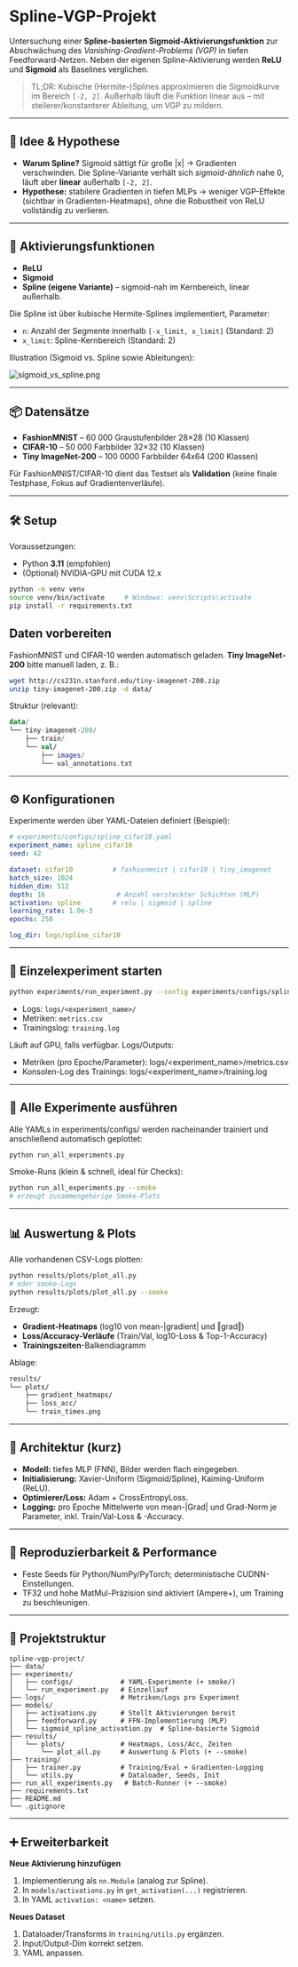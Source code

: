 # Spline-VGP-Projekt

Untersuchung einer **Spline-basierten Sigmoid-Aktivierungsfunktion** zur Abschwächung des *Vanishing-Gradient-Problems (VGP)* in tiefen Feedforward-Netzen. Neben der eigenen Spline-Aktivierung werden **ReLU** und **Sigmoid** als Baselines verglichen.

> TL;DR: Kubische (Hermite-)Splines approximieren die Sigmoidkurve im Bereich `[-2, 2]`. Außerhalb läuft die Funktion linear aus – mit steilerer/konstanterer Ableitung, um VGP zu mildern.

---

## 🔬 Idee & Hypothese

- **Warum Spline?** Sigmoid sättigt für große |x| → Gradienten verschwinden. Die Spline-Variante verhält sich *sigmoid-ähnlich* nahe 0, läuft aber **linear** außerhalb `[-2, 2]`.  
- **Hypothese:** stabilere Gradienten in tiefen MLPs → weniger VGP-Effekte (sichtbar in Gradienten-Heatmaps), ohne die Robustheit von ReLU vollständig zu verlieren.

---

## 🧩 Aktivierungsfunktionen

- **ReLU**  
- **Sigmoid**
- **Spline (eigene Variante)** – sigmoid-nah im Kernbereich, linear außerhalb.

Die Spline ist über kubische Hermite-Splines implementiert, Parameter:
- `n`: Anzahl der Segmente innerhalb `[-x_limit, x_limit]` (Standard: 2)  
- `x_limit`: Spline-Kernbereich (Standard: 2)

Illustration (Sigmoid vs. Spline sowie Ableitungen):

![sigmoid_vs_spline.png](spline_vs_sigmoid.png)

---

## 📦 Datensätze

- **FashionMNIST** – 60 000 Graustufenbilder 28×28 (10 Klassen)  
- **CIFAR-10** – 50 000 Farbbilder 32×32 (10 Klassen)  
- **Tiny ImageNet-200** – 100 0000 Farbbilder 64x64 (200 Klassen)

Für FashionMNIST/CIFAR-10 dient das Testset als **Validation** (keine finale Testphase, Fokus auf Gradientenverläufe).

---

## 🛠️ Setup

Voraussetzungen:
- Python **3.11** (empfohlen)
- (Optional) NVIDIA-GPU mit CUDA 12.x

```bash
python -m venv venv
source venv/bin/activate     # Windows: venv\Scripts\activate
pip install -r requirements.txt
```

## Daten vorbereiten

FashionMNIST und CIFAR-10 werden automatisch geladen.
**Tiny ImageNet-200** bitte manuell laden, z. B.:

```bash
wget http://cs231n.stanford.edu/tiny-imagenet-200.zip
unzip tiny-imagenet-200.zip -d data/
```

Struktur (relevant):

```kotlin
data/
└── tiny-imagenet-200/
    ├── train/
    └── val/
        ├── images/
        └── val_annotations.txt
```

---

## ⚙️ Konfigurationen

Experimente werden über YAML-Dateien definiert (Beispiel):

```yaml
# experiments/configs/spline_cifar10.yaml
experiment_name: spline_cifar10
seed: 42

dataset: cifar10          # fashionmnist | cifar10 | tiny_imagenet
batch_size: 1024
hidden_dim: 512
depth: 16                  # Anzahl versteckter Schichten (MLP)
activation: spline        # relu | sigmoid | spline
learning_rate: 1.0e-3
epochs: 250

log_dir: logs/spline_cifar10
```

---

## 🚀 Einzelexperiment starten

```bash
python experiments/run_experiment.py --config experiments/configs/spline_cifar10.yaml
```
- Logs: `logs/<experiment_name>/`
- Metriken: `metrics.csv`
- Trainingslog: `training.log`

Läuft auf GPU, falls verfügbar. Logs/Outputs:

- Metriken (pro Epoche/Parameter): logs/<experiment_name>/metrics.csv
- Konsolen-Log des Trainings: logs/<experiment_name>/training.log

---

## 🔁 Alle Experimente ausführen

Alle YAMLs in experiments/configs/ werden nacheinander trainiert und anschließend automatisch geplottet:

```bash
python run_all_experiments.py
```

Smoke-Runs (klein & schnell, ideal für Checks):

```bash
python run_all_experiments.py --smoke
# erzeugt zusammengehörige Smoke-Plots
```

---

## 📊 Auswertung & Plots

Alle vorhandenen CSV-Logs plotten:

```bash
python results/plots/plot_all.py
# oder smoke-Logs
python results/plots/plot_all.py --smoke
```

Erzeugt:

- **Gradient-Heatmaps** (log10 von mean-|gradient| und ‖grad‖)
- **Loss/Accuracy-Verläufe** (Train/Val, log10-Loss & Top-1-Accuracy)
- **Trainingszeiten**-Balkendiagramm

Ablage:
```markdown
results/
└── plots/
    ├── gradient_heatmaps/
    ├── loss_acc/
    └── train_times.png
```

---

## 🧱 Architektur (kurz)

- **Modell:** tiefes MLP (FNN), Bilder werden flach eingegeben.
- **Initialisierung:** Xavier-Uniform (Sigmoid/Spline), Kaiming-Uniform (ReLU).
- **Optimierer/Loss:** Adam + CrossEntropyLoss.
- **Logging:** pro Epoche Mittelwerte von mean-|Grad| und Grad-Norm je Parameter, inkl. Train/Val-Loss & -Accuracy.

---

## 🧪 Reproduzierbarkeit & Performance

- Feste Seeds für Python/NumPy/PyTorch; deterministische CUDNN-Einstellungen.
- TF32 und hohe MatMul-Präzision sind aktiviert (Ampere+), um Training zu beschleunigen.

---

## 📂 Projektstruktur

```text
spline-vgp-project/
├── data/
├── experiments/
│   ├── configs/            # YAML-Experimente (+ smoke/)
│   └── run_experiment.py   # Einzellauf
├── logs/                   # Metriken/Logs pro Experiment
├── models/
│   ├── activations.py      # Stellt Aktivierungen bereit
│   ├── feedforward.py      # FFN-Implementierung (MLP)
│   └── sigmoid_spline_activation.py  # Spline-basierte Sigmoid
├── results/
│   └── plots/              # Heatmaps, Loss/Acc, Zeiten
│       └── plot_all.py     # Auswertung & Plots (+ --smoke)
├── training/
│   ├── trainer.py          # Training/Eval + Gradienten-Logging
│   └── utils.py            # Dataloader, Seeds, Init
├── run_all_experiments.py   # Batch-Runner (+ --smoke)
├── requirements.txt
├── README.md
└── .gitignore
```

---

## ➕ Erweiterbarkeit

**Neue Aktivierung hinzufügen**

1. Implementierung als ``nn.Module`` (analog zur Spline).
2. In ``models/activations.py`` in ``get_activation(...)`` registrieren.
3. In YAML ``activation: <name>`` setzen.

**Neues Dataset**

1. Dataloader/Transforms in ``training/utils.py`` ergänzen.
2. Input/Output-Dim korrekt setzen.
3. YAML anpassen.
